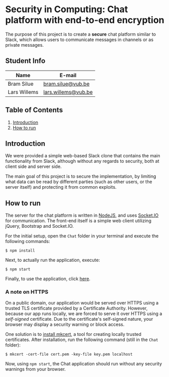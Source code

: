 # **Security in Computing: Chat platform with end-to-end encryption**
The purpose of this project is to create a **secure** chat platform similar to Slack, which allows users to communicate messages in channels or as private messages. 

## Student Info
| Name         | E-mail              |
|--------------|---------------------|
| Bram Silue   | bram.silue@vub.be   |
| Lars Willems | lars.willems@vub.be |


## Table of Contents
1. [Introduction](##Introduction)
2. [How to run](##How-to-run)


## Introduction
We were provided a simple web-based Slack clone that contains the main functionality from Slack, although without any regards to security, both at client side and server side. 

The main goal of this project is to secure the implementation, by limiting what data can be read by different parties (such as other users, or the server itself) and protecting it from common exploits.


## How to run
The server for the chat platform is written in [NodeJS](https://nodejs.org/en/download/), and uses [Socket.IO](https://socket.io/docs/v4/) for communication. The front-end itself is a simple web client utilizing jQuery, Bootstrap and Socket.IO.

For the initial setup, open the `Chat` folder in your terminal and execute the following commands:

```
$ npm install
```

Next, to actually run the application, execute:

```
$ npm start
```

Finally, to use the application, click [here](https://localhost:8443).

### A note on HTTPS
On a public domain, our application would be served over HTTPS using a trusted TLS certificate provided by a Certificate Authority. However, because our app runs locally, we are forced to serve it over HTTPS using a *self-signed* certificate. Due to the certificate's self-signed nature, your browser may display a security warning or block access. 

One solution is to [install mkcert](https://github.com/FiloSottile/mkcert#installation), a tool for creating locally trusted certificates. After installation, run the following command (still in the `Chat` folder):

```
$ mkcert -cert-file cert.pem -key-file key.pem localhost
```

Now, using `npm start`, the Chat application should run without any security warnings from your browser.


